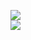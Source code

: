 [![](https://img.shields.io/badge/Made%20With-Github%20Spray-lightgrey.svg?style=for-the-badge&logo=github)](https://github.com/Annihil/github-spray#27001)  
[![](https://i.imgur.com/2DrTn0Z.gif)](https://github.com/Annihil/github-spray)